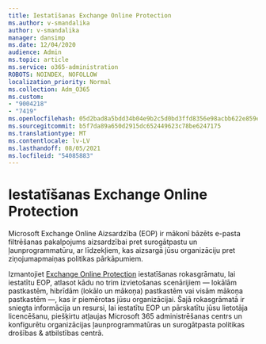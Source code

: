 ```yaml
---
title: Iestatīšanas Exchange Online Protection
ms.author: v-smandalika
author: v-smandalika
manager: dansimp
ms.date: 12/04/2020
audience: Admin
ms.topic: article
ms.service: o365-administration
ROBOTS: NOINDEX, NOFOLLOW
localization_priority: Normal
ms.collection: Adm_O365
ms.custom:
- "9004218"
- "7419"
ms.openlocfilehash: 05d2bad8a5bdd34b04e9b2c5d0bd3ffd8356e98acbb622e859e2464f09e6222b
ms.sourcegitcommit: b5f7da89a650d2915dc652449623c78be6247175
ms.translationtype: MT
ms.contentlocale: lv-LV
ms.lasthandoff: 08/05/2021
ms.locfileid: "54085883"
---
```

# <a name="set-up-exchange-online-protection"></a>Iestatīšanas Exchange Online Protection

Microsoft Exchange Online Aizsardzība (EOP) ir mākonī bāzēts e-pasta filtrēšanas pakalpojums aizsardzībai pret surogātpastu un ļaunprogrammatūru, ar līdzekļiem, kas aizsargā jūsu organizāciju pret ziņojumapmaiņas politikas pārkāpumiem.

Izmantojiet [Exchange Online Protection](https://go.microsoft.com/fwlink/?linkid=2071067) iestatīšanas rokasgrāmatu, lai iestatītu EOP, atlasot kādu no trim izvietošanas scenārijiem — lokālām pastkastēm, hibrīdām (lokālo un mākoņa) pastkastēm vai visām mākoņa pastkastēm —, kas ir piemērotas jūsu organizācijai. Šajā rokasgrāmatā ir sniegta informācija un resursi, lai iestatītu EOP un pārskatītu jūsu lietotāja licencēšanu, piešķirtu atļaujas Microsoft 365 administrēšanas centrs un konfigurētu organizācijas ļaunprogrammatūras un surogātpasta politikas drošības & atbilstības centrā.
